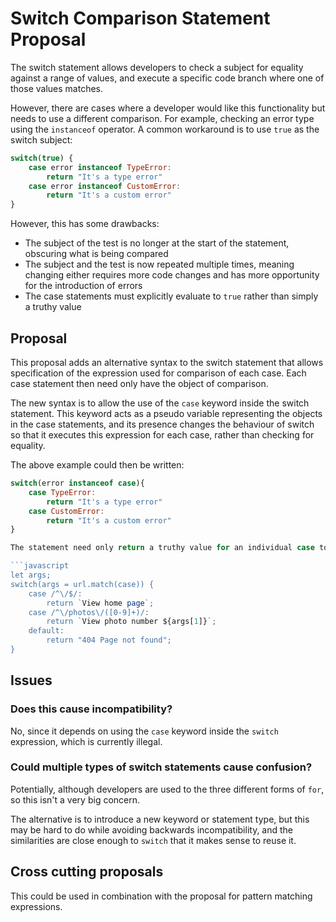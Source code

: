 # Switch Comparison Statement Proposal

The switch statement allows developers to check a subject for equality against a range of values,
and execute a specific code branch where one of those values matches.

However, there are cases where a developer would like this functionality but needs to use a different comparison.
For example, checking an error type using the `instanceof` operator. A common workaround is to use `true` as the switch subject:

```javascript
switch(true) {
	case error instanceof TypeError:
		return "It's a type error"
	case error instanceof CustomError:
		return "It's a custom error"
}
```

However, this has some drawbacks:

 - The subject of the test is no longer at the start of the statement, obscuring what is being compared
 - The subject and the test is now repeated multiple times, meaning changing either requires more code changes and has more opportunity for the introduction of errors
 - The case statements must explicitly evaluate to `true` rather than simply a truthy value

## Proposal

This proposal adds an alternative syntax to the switch statement that allows specification of the expression used for comparison of each case.
Each case statement then need only have the object of comparison.

The new syntax is to allow the use of the `case` keyword inside the switch statement. This keyword acts as a pseudo variable representing the objects in the case statements,
and its presence changes the behaviour of switch so that it executes this expression for each case, rather than checking for equality.

The above example could then be written:

```javascript
switch(error instanceof case){
	case TypeError:
		return "It's a type error"
	case CustomError:
		return "It's a custom error"
}

The statement need only return a truthy value for an individual case to match, meaning it becomes easy to use regular expressions, for example:

```javascript
let args;
switch(args = url.match(case)) {
	case /^\/$/:
		return `View home page`;
	case /^\/photos\/([0-9]+)/:
		return `View photo number ${args[1]}`;
	default:
		return "404 Page not found";
}
```

## Issues

### Does this cause incompatibility?

No, since it depends on using the `case` keyword inside the `switch` expression, which is currently illegal.

### Could multiple types of switch statements cause confusion?

Potentially, although developers are used to the three different forms of `for`, so this isn't a very big concern.

The alternative is to introduce a new keyword or statement type, but this may be hard to do while avoiding backwards incompatibility,
and the similarities are close enough to `switch` that it makes sense to reuse it.

## Cross cutting proposals

This could be used in combination with the proposal for pattern matching expressions.
